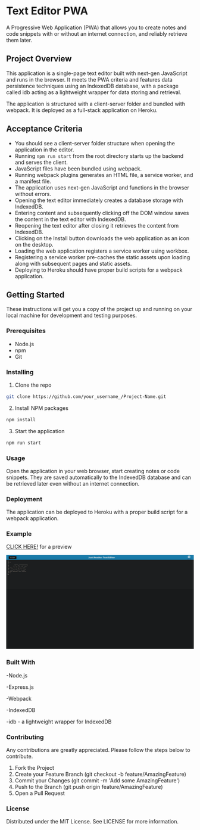 # Text Editor PWA

A Progressive Web Application (PWA) that allows you to create notes and code snippets with or without an internet connection, and reliably retrieve them later.

## Project Overview

This application is a single-page text editor built with next-gen JavaScript and runs in the browser. It meets the PWA criteria and features data persistence techniques using an IndexedDB database, with a package called idb acting as a lightweight wrapper for data storing and retrieval.

The application is structured with a client-server folder and bundled with webpack. It is deployed as a full-stack application on Heroku.

## Acceptance Criteria

- You should see a client-server folder structure when opening the application in the editor.
- Running `npm run start` from the root directory starts up the backend and serves the client.
- JavaScript files have been bundled using webpack.
- Running webpack plugins generates an HTML file, a service worker, and a manifest file.
- The application uses next-gen JavaScript and functions in the browser without errors.
- Opening the text editor immediately creates a database storage with IndexedDB.
- Entering content and subsequently clicking off the DOM window saves the content in the text editor with IndexedDB.
- Reopening the text editor after closing it retrieves the content from IndexedDB.
- Clicking on the Install button downloads the web application as an icon on the desktop.
- Loading the web application registers a service worker using workbox.
- Registering a service worker pre-caches the static assets upon loading along with subsequent pages and static assets.
- Deploying to Heroku should have proper build scripts for a webpack application.

## Getting Started

These instructions will get you a copy of the project up and running on your local machine for development and testing purposes.

### Prerequisites

- Node.js
- npm
- Git

### Installing

1. Clone the repo

```bash
git clone https://github.com/your_username_/Project-Name.git
```
2. Install NPM packages
```bash
npm install
```
3. Start the application
```bash
npm run start
```
### Usage
Open the application in your web browser, start creating notes or code snippets. They are saved automatically to the IndexedDB database and can be retrieved later even without an internet connection.

### Deployment
The application can be deployed to Heroku with a proper build script for a webpack application.

### Example
[CLICK HERE!](https://pwa-text-editor-9312-b4b9cc7dd634.herokuapp.com/) for a preview

[![screenshot](./screenshot.png)](https://pwa-text-editor-9312-b4b9cc7dd634.herokuapp.com/)

### Built With
-Node.js

-Express.js

-Webpack

-IndexedDB

-idb - a lightweight wrapper for IndexedDB

### Contributing
Any contributions are greatly appreciated. Please follow the steps below to contribute.

1. Fork the Project
2. Create your Feature Branch (git checkout -b feature/AmazingFeature)
3. Commit your Changes (git commit -m 'Add some AmazingFeature')
4. Push to the Branch (git push origin feature/AmazingFeature)
5. Open a Pull Request

### License
Distributed under the MIT License. See LICENSE for more information.